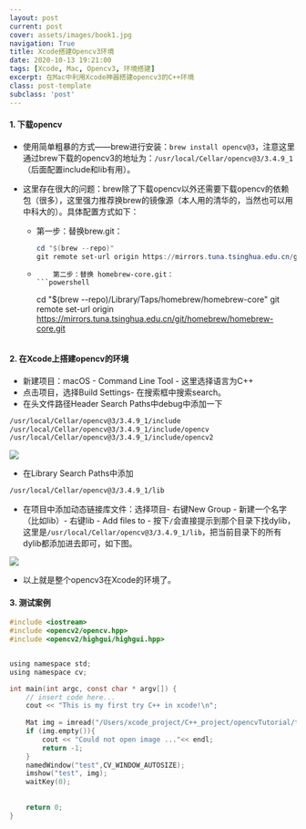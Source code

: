 ```yaml
---
layout: post
current: post
cover: assets/images/book1.jpg
navigation: True
title: Xcode搭建Opencv3环境
date: 2020-10-13 19:21:00
tags: [Xcode, Mac, Opencv3, 环境搭建]
excerpt: 在Mac中利用Xcode神器搭建opencv3的C++环境
class: post-template
subclass: 'post'
---
```




#### 1. 下载opencv

* 使用简单粗暴的方式——brew进行安装：`brew install opencv@3`，注意这里通过brew下载的opencv3的地址为：`/usr/local/Cellar/opencv@3/3.4.9_1`（后面配置include和lib有用）。

* 这里存在很大的问题：brew除了下载opencv以外还需要下载opencv的依赖包（很多），这里强力推荐换brew的镜像源（本人用的清华的，当然也可以用中科大的）。具体配置方式如下：
  * 第一步：替换brew.git：

    ```powershell
    cd "$(brew --repo)"
    git remote set-url origin https://mirrors.tuna.tsinghua.edu.cn/git/homebrew/brew.git
    ```

  * 		第二步：替换 homebrew-core.git：
		```powershell
    cd "$(brew --repo)/Library/Taps/homebrew/homebrew-core"
    git remote set-url origin https://mirrors.tuna.tsinghua.edu.cn/git/homebrew/homebrew-core.git
    ```

#### 2. 在Xcode上搭建opencv的环境

* 新建项目：macOS - Command Line Tool - 这里选择语言为C++
* 点击项目，选择Build Settings- 在搜索框中搜索search。
* 在头文件路径Header Search Paths中debug中添加一下

```bash
/usr/local/Cellar/opencv@3/3.4.9_1/include
/usr/local/Cellar/opencv@3/3.4.9_1/include/opencv
/usr/local/Cellar/opencv@3/3.4.9_1/include/opencv2
```

![](https://tva1.sinaimg.cn/large/007S8ZIlgy1gjo3k6yqj6j31qa0ssaow.jpg)

* 在Library Search Paths中添加

```bash
/usr/local/Cellar/opencv@3/3.4.9_1/lib
```

* 在项目中添加动态链接库文件：选择项目- 右键New Group - 新建一个名字（比如lib）- 右键lib - Add files to - 按下`/`会直接提示到那个目录下找dylib，这里是`/usr/local/Cellar/opencv@3/3.4.9_1/lib`，把当前目录下的所有dylib都添加进去即可，如下图。

![](https://tva1.sinaimg.cn/large/007S8ZIlgy1gjo3v21p6hj31q80f2tap.jpg)

* 以上就是整个opencv3在Xcode的环境了。

#### 3. 测试案例

```C
#include <iostream>
#include <opencv2/opencv.hpp>
#include <opencv2/highgui/highgui.hpp>


using namespace std;
using namespace cv;

int main(int argc, const char * argv[]) {
    // insert code here...
    cout << "This is my first try C++ in xcode!\n";
    
    Mat img = imread("/Users/xcode_project/C++_project/opencvTutorial/test.jpeg");
    if (img.empty()){
        cout << "Could not open image ..."<< endl;
        return -1;
    }
    namedWindow("test",CV_WINDOW_AUTOSIZE);
    imshow("test", img);
    waitKey(0);
    
    
    return 0;
}
```


